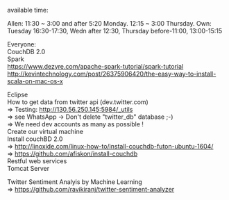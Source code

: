 available time:

Allen: 11:30 ~ 3:00 and after 5:20 Monday. 12:15 ~ 3:00 Thursday.
Own: Tuesday 16:30-17:30, Wedn after 12:30, Thursday before-11:00, 13:00-15:15 



Everyone: </br>
CouchDB 2.0 </br>
Spark </br>
https://www.dezyre.com/apache-spark-tutorial/spark-tutorial</br>
http://kevintechnology.com/post/26375906420/the-easy-way-to-install-scala-on-mac-os-x</br>


Eclipse </br>
How to get data from twitter api (dev.twitter.com) </br>
=> Testing: http://130.56.250.145:5984/_utils </br>
=> see WhatsApp -> Don't delete "twitter_db" database ;-) </br>
=> We need dev accounts as many as possible ! </br>
Create our virtual machine </br>
Install couchBD 2.0<br>
=> http://linoxide.com/linux-how-to/install-couchdb-futon-ubuntu-1604/ </br>
=> https://github.com/afiskon/install-couchdb </br>
Restful web services <br>
Tomcat Server 

Twitter Sentiment Analyis by Machine Learning </br>
=> https://github.com/ravikiranj/twitter-sentiment-analyzer
